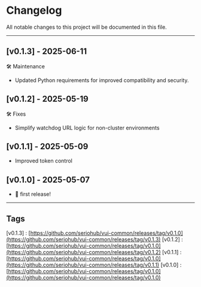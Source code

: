 # Changelog

All notable changes to this project will be documented in this file.

***

## [v0.1.3] - 2025-06-11

🛠️ Maintenance
- Updated Python requirements for improved compatibility and security.

## [v0.1.2] - 2025-05-19

🛠️ ️Fixes
- Simplify watchdog URL logic for non-cluster environments

## [v0.1.1] - 2025-05-09

- Improved token control

## [v0.1.0] - 2025-05-07

- 🎉 first release!

***

## Tags

[v0.1.3] : [https://github.com/seriohub/vui-common/releases/tag/v0.1.0](https://github.com/seriohub/vui-common/releases/tag/v0.1.3)
[v0.1.2] : [https://github.com/seriohub/vui-common/releases/tag/v0.1.0](https://github.com/seriohub/vui-common/releases/tag/v0.1.2)
[v0.1.1] : [https://github.com/seriohub/vui-common/releases/tag/v0.1.0](https://github.com/seriohub/vui-common/releases/tag/v0.1.1)
[v0.1.0] : [https://github.com/seriohub/vui-common/releases/tag/v0.1.0](https://github.com/seriohub/vui-common/releases/tag/v0.1.0)